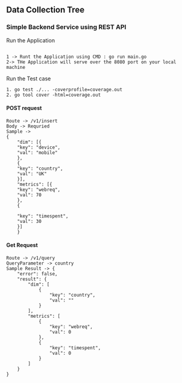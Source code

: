 ## Data Collection Tree

### Simple Backend Service using REST API





Run the Application
```

1 -> Runt the Application using CMD : go run main.go
2-> THe Application will serve over the 8080 port on your local machine

```

Run the Test case

```
1. go test ./... -coverprofile=coverage.out
2. go tool cover -html=coverage.out
```


#### POST request

```
Route -> /v1/insert
Body -> Requried
Sample -> 
{
	"dim": [{
	"key": "device",
	"val": "mobile"
	},
	{
	"key": "country",
	"val": "UK"
	}],
	"metrics": [{
	"key": "webreq",
	"val": 70
	},
	{
	
	"key": "timespent",
	"val": 30
	}]
	}
```


#### Get Request

```
Route -> /v1/query
QueryParameter -> country
Sample Result -> {
    "error": false,
    "result": {
        "dim": [
            {
                "key": "country",
                "val": ""
            }
        ],
        "metrics": [
            {
                "key": "webreq",
                "val": 0
            },
            {
                "key": "timespent",
                "val": 0
            }
        ]
    }
}
```